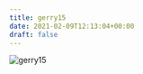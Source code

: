 ```yaml
---
title: gerry15
date: 2021-02-09T12:13:04+00:00
draft: false
---
```


![gerry15](/images/1985%3F.JPG)

